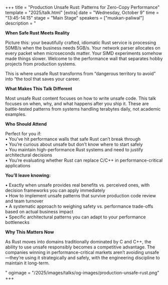 +++
title = "Production Unsafe Rust: Patterns for Zero-Copy Performance"
template = "2025/talk.html"
[extra]
  date = "Wednesday, October 9"
  time = "13:45-14:15"
  stage = "Main Stage"
  speakers = ["muskan-paliwal"]
  description = "<p><strong>When Safe Rust Meets Reality</strong></p><p>Picture this: your beautifully crafted, idiomatic Rust service is processing 50MB/s when the business needs 5GB/s. Your network parser allocates on every packet when microseconds matter. Your SIMD experiments somehow made things slower. Welcome to the performance wall that separates hobby projects from production systems.</p><p>This is where unsafe Rust transforms from “dangerous territory to avoid” into “the tool that saves your career.</p><p><strong>What Makes This Talk Different</strong></p><p>Most unsafe Rust content focuses on how to write unsafe code. This talk focuses on when, why, and what happens after you ship it. These are battle-tested patterns from systems handling terabytes daily, not academic examples.</p><p><strong>Who Should Attend</strong></p><p>Perfect for you if:<br/>• You’ve hit performance walls that safe Rust can’t break through<br/>• You’re curious about unsafe but don’t know where to start safely<br/>• You maintain high-performance Rust systems and need to justify architectural decisions<br/>• You’re evaluating whether Rust can replace C/C++ in performance-critical applications<p><strong>You’ll leave knowing:</strong></p><p>• Exactly when unsafe provides real benefits vs. perceived ones, with decision frameworks you can apply immediately<br/>• How to implement unsafe patterns that survive production code review and team turnover<br/>• A systematic approach to weighing safety vs. performance trade-offs based on actual business impact<br/>• Specific architectural patterns you can adapt to your performance bottlenecks</p><p><strong>Why This Matters Now</strong></p><p>As Rust moves into domains traditionally dominated by C and C++, the ability to use unsafe responsibly becomes a competitive advantage. The companies winning in performance-critical markets aren’t avoiding unsafe—they’re using it strategically and safely, with the engineering discipline to maintain it long-term.</p>"
  ogimage = "/2025/images/talks/og-images/production-unsafe-rust.png"
+++

